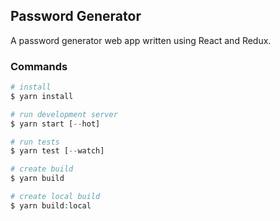 ## Password Generator

A password generator web app written using React and Redux.


### Commands

```php
# install
$ yarn install

# run development server
$ yarn start [--hot]

# run tests
$ yarn test [--watch]

# create build
$ yarn build

# create local build
$ yarn build:local
```